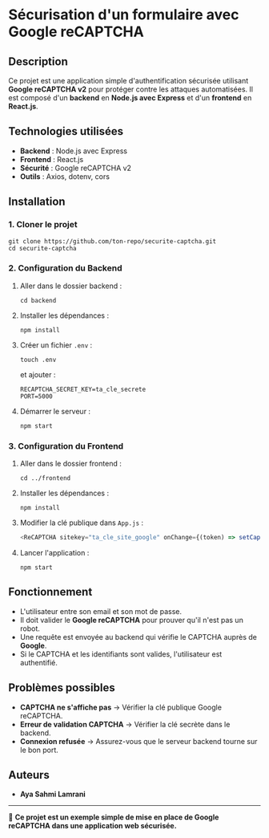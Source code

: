 # Sécurisation d'un formulaire avec Google reCAPTCHA

## Description
Ce projet est une application simple d'authentification sécurisée utilisant **Google reCAPTCHA v2** pour protéger contre les attaques automatisées. Il est composé d'un **backend** en **Node.js avec Express** et d'un **frontend** en **React.js**.

## Technologies utilisées
- **Backend** : Node.js avec Express
- **Frontend** : React.js
- **Sécurité** : Google reCAPTCHA v2
- **Outils** : Axios, dotenv, cors

## Installation

### 1. Cloner le projet
```
git clone https://github.com/ton-repo/securite-captcha.git
cd securite-captcha
```

### 2. Configuration du Backend
1. Aller dans le dossier backend :
   ```
   cd backend
   ```
2. Installer les dépendances :
   ```
   npm install
   ```
3. Créer un fichier `.env` :
   ```
   touch .env
   ```
   et ajouter :
   ```
   RECAPTCHA_SECRET_KEY=ta_cle_secrete
   PORT=5000
   ```
4. Démarrer le serveur :
   ```
   npm start
   ```

### 3. Configuration du Frontend
1. Aller dans le dossier frontend :
   ```
   cd ../frontend
   ```
2. Installer les dépendances :
   ```
   npm install
   ```
3. Modifier la clé publique dans `App.js` :
   ```js
   <ReCAPTCHA sitekey="ta_cle_site_google" onChange={(token) => setCaptchaToken(token)} />
   ```
4. Lancer l'application :
   ```
   npm start
   ```

## Fonctionnement
- L'utilisateur entre son email et son mot de passe.
- Il doit valider le **Google reCAPTCHA** pour prouver qu'il n'est pas un robot.
- Une requête est envoyée au backend qui vérifie le CAPTCHA auprès de **Google**.
- Si le CAPTCHA et les identifiants sont valides, l'utilisateur est authentifié.

## Problèmes possibles
- **CAPTCHA ne s'affiche pas** → Vérifier la clé publique Google reCAPTCHA.
- **Erreur de validation CAPTCHA** → Vérifier la clé secrète dans le backend.
- **Connexion refusée** → Assurez-vous que le serveur backend tourne sur le bon port.

## Auteurs
- **Aya Sahmi Lamrani**

---

🚀 **Ce projet est un exemple simple de mise en place de Google reCAPTCHA dans une application web sécurisée.**
